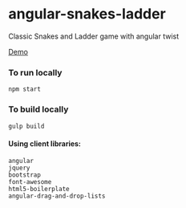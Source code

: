 # angular-snakes-ladder
Classic Snakes and Ladder game with angular twist

[Demo](https://angular-snakes-ladder.herokuapp.com/)

### To run locally
    npm start

### To build locally
    gulp build
    
#### Using client libraries:
    angular
    jquery
    bootstrap
    font-awesome
    html5-boilerplate
    angular-drag-and-drop-lists